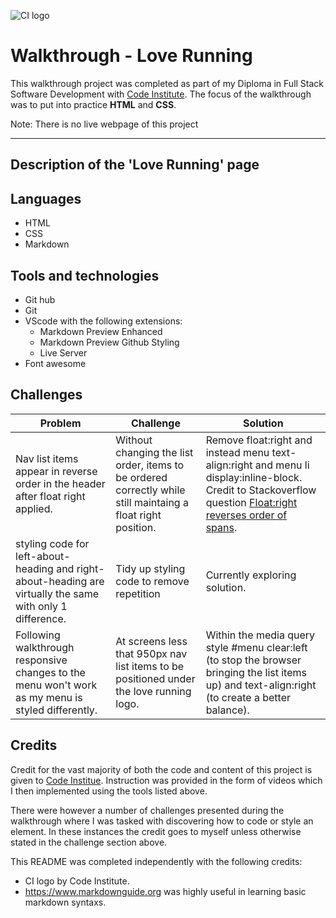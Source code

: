 ![CI logo](https://codeinstitute.s3.amazonaws.com/fullstack/ci_logo_small.png)

# Walkthrough - Love Running

This walkthrough project was completed as part of my Diploma in Full Stack Software Development with [Code Institute](https://codeinstitute.net/full-stack-software-development-diploma/). The focus of the walkthrough was to put into practice **HTML** and **CSS**.

Note: There is no live webpage of this project

***

## Description of the 'Love Running' page

## Languages
- HTML
- CSS
- Markdown

## Tools and technologies
- Git hub
- Git
- VScode with the following extensions:
    - Markdown Preview Enhanced
    - Markdown Preview Github Styling
    - Live Server
- Font awesome

## Challenges

| Problem | Challenge | Solution |
| --- | --- | --- |
| Nav list items appear in reverse order in the header after float right applied. | Without changing the list order, items to be ordered correctly while still maintaing a float right position. | Remove float:right and instead menu text-align:right and menu li display:inline-block. Credit to Stackoverflow question [Float:right reverses order of spans](https://stackoverflow.com/questions/4224476/floatright-reverses-order-of-spans).|
| styling code for left-about-heading and right-about-heading are virtually the same with only 1 difference. | Tidy up styling code to remove repetition | Currently exploring solution. |
| Following walkthrough responsive changes to the menu won't work as my menu is styled differently. | At screens less that 950px nav list items to be positioned under the love running logo. | Within the media query style #menu clear:left (to stop the browser bringing the list items up) and text-align:right (to create a better balance). |

## Credits

Credit for the vast majority of both the code and content of this project is given to [Code Institue](https://codeinstitute.net). Instruction was provided in the form of videos which I then implemented using the tools listed above.

There were however a number of challenges presented during the walkthrough where I was tasked with discovering how to code or style an element. In these instances the credit goes to myself unless otherwise stated in the challenge section above.

This README was completed independently with the following credits:

- CI logo by Code Institute.
- https://www.markdownguide.org was highly useful in learning basic markdown syntaxs.
